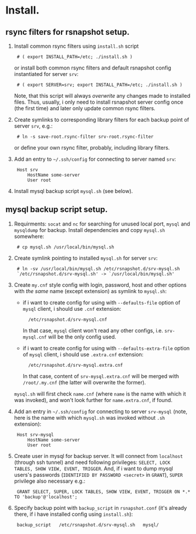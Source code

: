 Install.
========

rsync filters for rsnapshot setup.
----------------------------------

1. Install common rsync filters using `install.sh` script

        # ( export INSTALL_PATH=/etc; ./install.sh )

    or install both common rsync filters and default rsnapshot config
    instantiated for server `srv`:

        # ( export SERVER=srv; export INSTALL_PATH=/etc; ./install.sh )

    Note, that this script will always *overwrite* any changes made to
    installed files. Thus, usually, i only need to install rsnapshot server
    config once (the first time) and later only update common rsync filters.

2. Create symlinks to corresponding library filters for each backup point of
   server `srv`, e.g.:

        # ln -s save-root.rsync-filter srv-root.rsync-filter

    or define your own rsync filter, probably, including library filters.

3. Add an entry to `~/.ssh/config` for connecting to server named `srv`:

        Host srv
            HostName some-server
            User root

4. Install mysql backup script `mysql.sh` (see below).

mysql backup script setup.
--------------------------

1. Requirments: `socat` and `nc` for searching for unused local port, `mysql`
   and `mysqldump` for backup. Install dependencies and copy `mysql.sh`
   somewhere:

        # cp mysql.sh /usr/local/bin/mysql.sh

2. Create symlink pointing to installed `mysql.sh` for server `srv`:

        # ln -sv /usr/local/bin/mysql.sh /etc/rsnapshot.d/srv-mysql.sh
        `/etc/rsnapshot.d/srv-mysql.sh' -> `/usr/local/bin/mysql.sh'

3. Create `my.cnf` style config with login, password, host and other options
   with *the same* name (except extension) as symlink to `mysql.sh`:
    - if i want to create config for using with `--defaults-file` option of
      `mysql` client, i should use `.cnf` extension:

            /etc/rsnapshot.d/srv-mysql.cnf

        In that case, `mysql` client won't read any other configs, i.e.
        `srv-mysql.cnf` will be the only config used.

    - if i want to create config for using with `--defaults-extra-file` option
      of `mysql` client, i should use `.extra.cnf` extension:

            /etc/rsnapshot.d/srv-mysql.extra.cnf

        In that case, content of `srv-mysql.extra.cnf` will be merged with
        `/root/.my.cnf` (the latter will overwrite the former).

    `mysql.sh` will first check `name.cnf` (where `name` is the name with
    which it was invoked), and won't look further for `name.extra.cnf`, if
    found.

4. Add an entry in `~/.ssh/config` for connecting to server `srv-mysql` (note,
   here is the name with which `mysql.sh` was invoked without `.sh`
   extension):

        Host srv-mysql
            HostName some-server
            User root

5. Create user in mysql for backup server. It will connect from `localhost`
   (through ssh tunnel) and need following privileges: `SELECT, LOCK TABLES,
   SHOW VIEW, EVENT, TRIGGER`. And, if i want to dump mysql users's passwords
   (`IDENTIFIED BY PASSWORD <secret>` in `GRANT`), `SUPER` privilege also
   necessary e.g.:

        GRANT SELECT, SUPER, LOCK TABLES, SHOW VIEW, EVENT, TRIGGER ON *.* TO 'backup'@'localhost';

6. Specify backup point with `backup_script` in `rsnapshot.conf` (it's already
   there, if i have installed config using `install.sh`):

        backup_script   /etc/rsnapshot.d/srv-mysql.sh   mysql/
